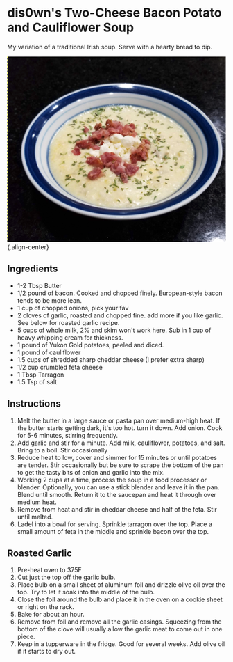 dis0wn's Two-Cheese Bacon Potato and Cauliflower Soup
=====================================================

My variation of a traditional Irish soup. Serve with a hearty bread to
dip.

![image](images/dis0wn-TwoCheese_Bacon_Potato_and_Cauliflower_Soup.png){.align-center}

Ingredients
-----------

-   1-2 Tbsp Butter
-   1/2 pound of bacon. Cooked and chopped finely. European-style bacon
    tends to be more lean.
-   1 cup of chopped onions, pick your fav
-   2 cloves of garlic, roasted and chopped fine. add more if you like
    garlic. See below for roasted garlic recipe.
-   5 cups of whole milk, 2% and skim won't work here. Sub in 1 cup of
    heavy whipping cream for thickness.
-   1 pound of Yukon Gold potatoes, peeled and diced.
-   1 pound of cauliflower
-   1.5 cups of shredded sharp cheddar cheese (I prefer extra sharp)
-   1/2 cup crumbled feta cheese
-   1 Tbsp Tarragon
-   1.5 Tsp of salt

Instructions
------------

1.  Melt the butter in a large sauce or pasta pan over medium-high heat.
    If the butter starts getting dark, it's too hot. turn it down. Add
    onion. Cook for 5-6 minutes, stirring frequently.
2.  Add garlic and stir for a minute. Add milk, cauliflower, potatoes,
    and salt. Bring to a boil. Stir occasionally
3.  Reduce heat to low, cover and simmer for 15 minutes or until
    potatoes are tender. Stir occasionally but be sure to scrape the
    bottom of the pan to get the tasty bits of onion and garlic into
    the mix.
4.  Working 2 cups at a time, process the soup in a food processor or
    blender. Optionally, you can use a stick blender and leave it in the
    pan. Blend until smooth. Return it to the saucepan and heat it
    through over medium heat.
5.  Remove from heat and stir in cheddar cheese and half of the feta.
    Stir until melted.
6.  Ladel into a bowl for serving. Sprinkle tarragon over the top. Place
    a small amount of feta in the middle and sprinkle bacon over the
    top.

Roasted Garlic
--------------

1.  Pre-heat oven to 375F
2.  Cut just the top off the garlic bulb.
3.  Place bulb on a small sheet of aluminum foil and drizzle olive oil
    over the top. Try to let it soak into the middle of the bulb.
4.  Close the foil around the bulb and place it in the oven on a cookie
    sheet or right on the rack.
5.  Bake for about an hour.
6.  Remove from foil and remove all the garlic casings. Squeezing from
    the bottom of the clove will usually allow the garlic meat to come
    out in one piece.
7.  Keep in a tupperware in the fridge. Good for several weeks. Add
    olive oil if it starts to dry out.
